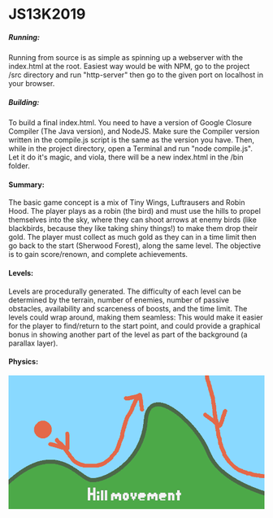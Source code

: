 # JS13K2019

##### Running:
Running from source is as simple as spinning up a webserver with the index.html at the root. Easiest way would be with NPM, go to the project /src directory and run "http-server" then go to the given port on localhost in your browser.

##### Building:
To build a final index.html. You need to have a version of Google Closure Compiler (The Java version), and NodeJS. Make sure the Compiler version written in the compile.js script is the same as the version you have. Then, while in the project directory, open a Terminal and run "node compile.js". Let it do it's magic, and viola, there will be a new index.html in the /bin folder.

#### Summary:
The basic game concept is a mix of Tiny Wings, Luftrausers and Robin Hood. The player plays as a robin (the bird) and must use the hills to propel themselves into the sky, where they can shoot arrows at enemy birds (like blackbirds, because they like taking shiny things!) to make them drop their gold. The player must collect as much gold as they can in a time limit then go back to the start (Sherwood Forest), along the same level. The objective is to gain score/renown, and complete achievements.

#### Levels:
Levels are procedurally generated. The difficulty of each level can be determined by the terrain, number of enemies, number of passive obstacles, availability and scarceness of boosts, and the time limit. The levels could wrap around, making them seamless: This would make it easier for the player to find/return to the start point, and could provide a graphical bonus in showing another part of the level as part of the background (a parallax layer).


#### Physics:
![alt text](/images/hillmovement.png "Hill physics")

